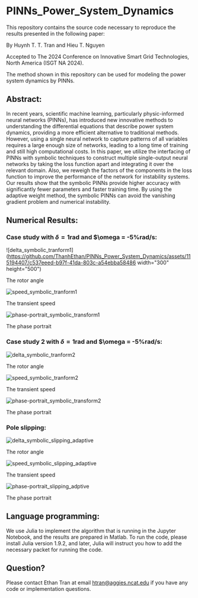 # PINNs_Power_System_Dynamics

This repository contains the source code necessary to reproduce the results presented in the following paper:

By Huynh T. T. Tran and Hieu T. Nguyen

Accepted to The 2024 Conference on Innovative Smart Grid Technologies, North America (ISGT NA 2024).

The method shown in this repository can be used for modeling the power system dynamics by PINNs.

## Abstract:
In recent years, scientific machine learning, particularly physic-informed neural networks (PINNs), has introduced new innovative methods to understanding the differential equations that describe power system dynamics, providing a more efficient alternative to traditional methods. However, using a single neural network to capture patterns of all variables requires a large enough size of networks, leading to a long time of training and still high computational costs. In this paper, we utilize the interfacing of PINNs with symbolic techniques to construct multiple single-output neural networks by taking the loss function apart and integrating it over the relevant domain. Also, we reweigh the factors of the components in the loss function to improve the performance of the network for instability systems.
Our results show that the symbolic PINNs provide higher accuracy with significantly fewer parameters and faster training time. By using the adaptive weight method, the symbolic PINNs can avoid the vanishing gradient problem and numerical instability.

## Numerical Results:
### Case study with $\delta = 1$rad and $\omega = -5%rad/s:

![delta_symbolic_tranform1](https://github.com/ThanhEthan/PINNs_Power_System_Dynamics/assets/115194407/c537eeed-b97f-41da-803c-a54ebba58486 width="300" height="500")

The rotor angle

![speed_symbolic_tranform1](https://github.com/ThanhEthan/PINNs_Power_System_Dynamics/assets/115194407/bea0e331-c008-4a28-be98-e5104e4feca5)

The transient speed

![phase-portrait_symbolic_transform1](https://github.com/ThanhEthan/PINNs_Power_System_Dynamics/assets/115194407/6a89e8fb-07ba-43d6-a9be-9946ccc03dbf)

The phase portrait


### Case study 2 with $\delta = 1$rad and $\omega = -5%rad/s:

![delta_symbolic_tranform2](https://github.com/ThanhEthan/PINNs_Power_System_Dynamics/assets/115194407/de4d9102-dd1d-49f7-9bf9-c2e316e46837)

The rotor angle

![speed_symbolic_tranform2](https://github.com/ThanhEthan/PINNs_Power_System_Dynamics/assets/115194407/5fface78-47be-4f5f-a112-2d486964e02e)

The transient speed

![phase-portrait_symbolic_transform2](https://github.com/ThanhEthan/PINNs_Power_System_Dynamics/assets/115194407/585a9c5c-8e87-4571-b815-6d554d94a331)

The phase portrait

### Pole slipping:
![delta_symbolic_slipping_adaptive](https://github.com/ThanhEthan/PINNs_Power_System_Dynamics/assets/115194407/ee89b867-44a0-41e8-b475-3dbf3b75beec)

The rotor angle

![speed_symbolic_slipping_adaptive](https://github.com/ThanhEthan/PINNs_Power_System_Dynamics/assets/115194407/2ab0e286-01e4-4f2f-8300-719e314b9715)

The transient speed

![phase-portrait_slipping_adptive](https://github.com/ThanhEthan/PINNs_Power_System_Dynamics/assets/115194407/cebd1c8c-b6fc-4ad0-aab1-ea14399ceac5)

The phase portrait


## Language programming:
We use Julia to implement the algorithm that is running in the Jupyter Notebook, and the results are prepared in Matlab.
To run the code, please install Julia version 1.9.2, and later, Julia will instruct you how to add the necessary packet for running the code.

## Question?
Please contact Ethan Tran at email htran@aggies.ncat.edu if you have any code or implementation questions.

